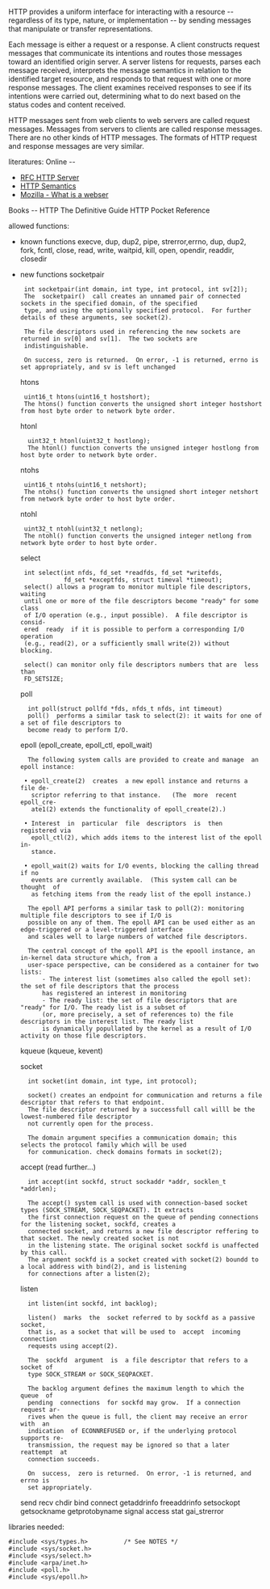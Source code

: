 HTTP provides a uniform interface for interacting with a resource -- regardless of its type, nature, or implementation -- by sending messages that manipulate or transfer representations.

Each message is either a request or a response.
A client constructs request messages that communicate its intentions and routes those messages toward an identified origin server.
A server listens for requests, parses each message received, interprets the message semantics in relation to the identified target resource, and responds to that request with one or more response messages.
The client examines received responses to see if its intentions were carried out, determining what to do next based on the status codes and content received.

HTTP messages sent from web clients to web servers are called request messages.
Messages from servers to clients are called response messages. There are no other
kinds of HTTP messages. The formats of HTTP request and response messages are
very similar.

literatures:
Online -- 
* [RFC HTTP Server](https://datatracker.ietf.org/doc/html/rfc2616#autoid-1)
* [HTTP Semantics](https://httpwg.org/specs/rfc9110.html)
* [Mozilla - What is a webser](https://developer.mozilla.org/en-US/docs/Learn/Common_questions/Web_mechanics/What_is_a_web_server)

Books --
HTTP The Definitive Guide
HTTP Pocket Reference


allowed functions:
- known functions
    execve, dup, dup2, pipe, strerror,errno, dup, dup2, fork, fcntl, close, read, write, waitpid, kill,
    open, opendir, readdir, closedir

- new functions 
    socketpair

       int socketpair(int domain, int type, int protocol, int sv[2]);
       The  socketpair()  call creates an unnamed pair of connected sockets in the specified domain, of the specified
       type, and using the optionally specified protocol.  For further details of these arguments, see socket(2).

       The file descriptors used in referencing the new sockets are returned in sv[0] and sv[1].  The two sockets are
       indistinguishable.

       On success, zero is returned.  On error, -1 is returned, errno is set appropriately, and sv is left unchanged
    htons

       uint16_t htons(uint16_t hostshort);
       The htons() function converts the unsigned short integer hostshort from host byte order to network byte order.
    htonl

        uint32_t htonl(uint32_t hostlong);
        The htonl() function converts the unsigned integer hostlong from host byte order to network byte order.
    ntohs

       uint16_t ntohs(uint16_t netshort);
       The ntohs() function converts the unsigned short integer netshort from network byte order to host byte order.
    ntohl

       uint32_t ntohl(uint32_t netlong);
       The ntohl() function converts the unsigned integer netlong from network byte order to host byte order.
    select
    
       int select(int nfds, fd_set *readfds, fd_set *writefds,
                  fd_set *exceptfds, struct timeval *timeout);
       select() allows a program to monitor multiple file descriptors, waiting
       until one or more of the file descriptors become "ready" for some class
       of I/O operation (e.g., input possible).  A file descriptor is  consid‐
       ered  ready  if it is possible to perform a corresponding I/O operation
       (e.g., read(2), or a sufficiently small write(2)) without blocking.

       select() can monitor only file descriptors numbers that are  less  than
       FD_SETSIZE; 
    poll

        int poll(struct pollfd *fds, nfds_t nfds, int timeout)
        poll()  performs a similar task to select(2): it waits for one of a set of file descriptors to
        become ready to perform I/O.
    epoll (epoll_create, epoll_ctl, epoll_wait)
        
        The following system calls are provided to create and manage  an  epoll instance:

       • epoll_create(2)  creates  a new epoll instance and returns a file de‐
         scriptor referring to that instance.   (The  more  recent  epoll_cre‐
         ate1(2) extends the functionality of epoll_create(2).)

       • Interest  in  particular  file  descriptors  is  then  registered via
         epoll_ctl(2), which adds items to the interest list of the epoll  in‐
         stance.

       • epoll_wait(2) waits for I/O events, blocking the calling thread if no
         events are currently available.  (This system call can be thought  of
         as fetching items from the ready list of the epoll instance.)

        The epoll API performs a similar task to poll(2): monitoring multiple file descriptors to see if I/O is 
        possible on any of them. The epoll API can be used either as an edge-triggered or a level-triggered interface 
        and scales well to large numbers of watched file descriptors.
        
        The central concept of the epoll API is the epooll instance, an in-kernel data structure which, from a
        user-space perspective, can be considered as a container for two lists:
            - The interest list (sometimes also called the epoll set): the set of file descriptors that the process 
            has registered an interest in monitoring
            - The ready list: the set of file descriptors that are "ready" for I/O. The ready list is a subset of 
            (or, more precisely, a set of references to) the file descriptors in the interest list. The ready list
            is dynamically popullated by the kernel as a result of I/O activity on those file descriptors.
    kqueue (kqueue, kevent)

        
    socket

        int socket(int domain, int type, int protocol);
        
        socket() creates an endpoint for communication and returns a file descriptor that refers to that endpoint.
        The file descriptor returned by a successfull call willl be the lowest-numbered file descriptor 
        not currently open for the process.

        The domain argument specifies a communication domain; this selects the protocol family which will be used
        for communication. check domains formats in socket(2);
    accept (read further...)
        
        int accept(int sockfd, struct sockaddr *addr, socklen_t *addrlen);
    
        The accept() system call is used with connection-based socket types (SOCK_STREAM, SOCK_SEQPACKET). It extracts
        the first connection request on the queue of pending connections for the listening socket, sockfd, creates a
        connected socket, and returns a new file descriptor reffering to that socket. The newly created socket is not
        in the listening state. The original socket sockfd is unaffected by this call.
        The argument sockfd is a socket created with socket(2) boundd to a local address with bind(2), and is listening
        for connections after a listen(2);
    listen

        int listen(int sockfd, int backlog);

        listen()  marks  the  socket referred to by sockfd as a passive socket,
        that is, as a socket that will be used to  accept  incoming  connection
        requests using accept(2).

        The  sockfd  argument  is  a file descriptor that refers to a socket of
        type SOCK_STREAM or SOCK_SEQPACKET.

        The backlog argument defines the maximum length to which the  queue  of
        pending  connections  for sockfd may grow.  If a connection request ar‐
        rives when the queue is full, the client may receive an error  with  an
        indication  of ECONNREFUSED or, if the underlying protocol supports re‐
        transmission, the request may be ignored so that a later  reattempt  at
        connection succeeds.

        On  success,  zero is returned.  On error, -1 is returned, and errno is
        set appropriately.

    send
    recv
    chdir
    bind
    connect
    getaddrinfo
    freeaddrinfo
    setsockopt
    getsockname
    getprotobyname
    signal
    access
    stat
    gai_strerror
    
libraries needed:

    #include <sys/types.h>          /* See NOTES */
    #include <sys/socket.h>
    #include <sys/select.h>
    #include <arpa/inet.h>
    #include <poll.h>
    #include <sys/epoll.h>




